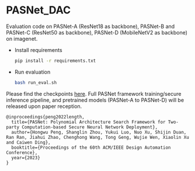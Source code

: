 # PASNet_DAC

Evaluation code on PASNet-A (ResNet18 as backbone), PASNet-B and PASNet-C (ResNet50 as backbone), PASNet-D (MobileNetV2 as backbone) on imagenet.

- Install requirements
    ```bash
    pip install -r requirements.txt
    ```

- Run evaluation
    ```bash
    bash run_eval.sh
    ```

Please find the checkpoints [here](https://drive.google.com/drive/folders/1gk7lL6tkG2rr8cAKHbwaOGiHhfDTdFrt?usp=share_link). Full PASNet framework training/secure inference pipeline, and pretrained models (PASNet-A to PASNet-D) will be released upon paper reception. 

```
@inproceedings{peng2022length,
  title={PASNet: Polynomial Architecture Search Framework for Two-party Computation-based Secure Neural Network Deployment},
  author={Hongwu Peng, Shanglin Zhou, Yukui Luo, Nuo Xu, Shijin Duan, Ran Ran, Jiahui Zhao, Chenghong Wang, Tong Geng, Wujie Wen, Xiaolin Xu and Caiwen Ding},
  booktitle={Proceedings of the 60th ACM/IEEE Design Automation Conference},
  year={2023}
}
```
